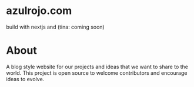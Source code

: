 # azulrojo.com

build with nextjs and (tina: coming soon)

# About
A blog style website for our projects and ideas that we want to share to the world. This project is open source to welcome contributors and encourage ideas to evolve. 
